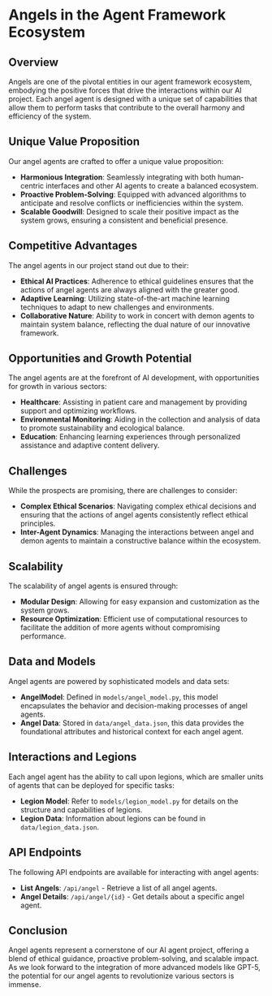 # Angels in the Agent Framework Ecosystem

## Overview

Angels are one of the pivotal entities in our agent framework ecosystem, embodying the positive forces that drive the interactions within our AI project. Each angel agent is designed with a unique set of capabilities that allow them to perform tasks that contribute to the overall harmony and efficiency of the system.

## Unique Value Proposition

Our angel agents are crafted to offer a unique value proposition:

- **Harmonious Integration**: Seamlessly integrating with both human-centric interfaces and other AI agents to create a balanced ecosystem.
- **Proactive Problem-Solving**: Equipped with advanced algorithms to anticipate and resolve conflicts or inefficiencies within the system.
- **Scalable Goodwill**: Designed to scale their positive impact as the system grows, ensuring a consistent and beneficial presence.

## Competitive Advantages

The angel agents in our project stand out due to their:

- **Ethical AI Practices**: Adherence to ethical guidelines ensures that the actions of angel agents are always aligned with the greater good.
- **Adaptive Learning**: Utilizing state-of-the-art machine learning techniques to adapt to new challenges and environments.
- **Collaborative Nature**: Ability to work in concert with demon agents to maintain system balance, reflecting the dual nature of our innovative framework.

## Opportunities and Growth Potential

The angel agents are at the forefront of AI development, with opportunities for growth in various sectors:

- **Healthcare**: Assisting in patient care and management by providing support and optimizing workflows.
- **Environmental Monitoring**: Aiding in the collection and analysis of data to promote sustainability and ecological balance.
- **Education**: Enhancing learning experiences through personalized assistance and adaptive content delivery.

## Challenges

While the prospects are promising, there are challenges to consider:

- **Complex Ethical Scenarios**: Navigating complex ethical decisions and ensuring that the actions of angel agents consistently reflect ethical principles.
- **Inter-Agent Dynamics**: Managing the interactions between angel and demon agents to maintain a constructive balance within the ecosystem.

## Scalability

The scalability of angel agents is ensured through:

- **Modular Design**: Allowing for easy expansion and customization as the system grows.
- **Resource Optimization**: Efficient use of computational resources to facilitate the addition of more agents without compromising performance.

## Data and Models

Angel agents are powered by sophisticated models and data sets:

- **AngelModel**: Defined in `models/angel_model.py`, this model encapsulates the behavior and decision-making processes of angel agents.
- **Angel Data**: Stored in `data/angel_data.json`, this data provides the foundational attributes and historical context for each angel agent.

## Interactions and Legions

Each angel agent has the ability to call upon legions, which are smaller units of agents that can be deployed for specific tasks:

- **Legion Model**: Refer to `models/legion_model.py` for details on the structure and capabilities of legions.
- **Legion Data**: Information about legions can be found in `data/legion_data.json`.

## API Endpoints

The following API endpoints are available for interacting with angel agents:

- **List Angels**: `/api/angel` - Retrieve a list of all angel agents.
- **Angel Details**: `/api/angel/{id}` - Get details about a specific angel agent.

## Conclusion

Angel agents represent a cornerstone of our AI agent project, offering a blend of ethical guidance, proactive problem-solving, and scalable impact. As we look forward to the integration of more advanced models like GPT-5, the potential for our angel agents to revolutionize various sectors is immense.